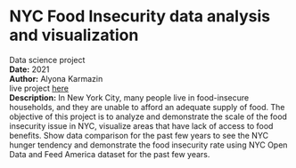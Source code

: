 # NYC Food Insecurity data analysis and visualization
Data science project <br>
**Date:** 2021 <br>
**Author:** Alyona Karmazin <br>
live project [here](https://alyona.karmazin.me/data-science.html)<br>
**Description:** In New York City, many people live in food-insecure households, and they are unable to afford an adequate supply of food. The objective of this project is to analyze and demonstrate the scale of the food insecurity issue in NYC, visualize areas that have lack of access to food benefits. Show data comparison for the past few years to see the NYC hunger tendency and demonstrate the food insecurity rate using NYC Open Data and Feed America dataset for the past few years.
